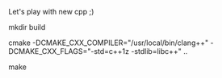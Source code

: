 Let's play with new cpp ;)

mkdir build

cmake  -DCMAKE_CXX_COMPILER="/usr/local/bin/clang++" -DCMAKE_CXX_FLAGS="-std=c++1z -stdlib=libc++" ..

make
